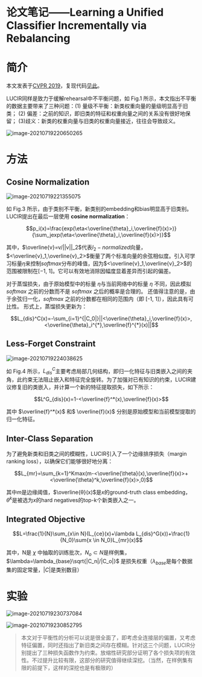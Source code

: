 # 论文笔记——Learning a Unified Classifier Incrementally via Rebalancing


# 简介

本文发表于[CVPR 2019]()，复现代码[见此](https://github.com/hshustc/CVPR19_Incremental_Learning)。

LUCIR同样是致力于缓解rehearsal中不平衡问题，如 Fig.1 所示，本文指出不平衡的数据主要带来了三种问题：(1) 量级不平衡：新类权重向量的量级明显高于旧类； (2) 偏差：之前的知识，即旧类的特征和权重向量之间的关系没有很好地保留； (3)歧义：新类的权重向量与旧类的权重向量接近，往往会导致歧义。

![image-20210719220650265](C:/Users/25221/AppData/Roaming/Typora/typora-user-images/image-20210719220650265.png)

# 方法

## Cosine Normalization

![image-20210719221355075](C:/Users/25221/AppData/Roaming/Typora/typora-user-images/image-20210719221355075.png)

如 Fig.3 所示，由于类别不平衡，新类别的embedding和bias明显高于旧类别。LUCIR提出在最后一层使用 **cosine normalization**：

$$p_i(x)=\frac{exp(\eta<\overline{\theta}_i,\overline{f}(x)>)}{\sum_jexp(\eta<\overline{\theta}_i,\overline{f}(x)>)}$$

其中，$\overline{v}=v/||v||_2$代表$l_2-normalized$向量，$<\overline{v}_1,\overline{v}_2>$衡量了两个标准向量的余弦相似度。引入可学习标量$η$来控制$softmax$分布的峰值，因为$<\overline{v}_1,\overline{v}_2>$的范围被限制在[−1, 1]。它可以有效地消除因幅度显着差异而引起的偏差。

对于蒸馏损失，由于原始模型中的标量 $η$与当前网络中的标量 $η$ 不同，因此模拟 $softmax$ 之前的分数而不是 $softmax$ 之后的概率是合理的。 还值得注意的是，由于余弦归一化，$softmax$ 之前的分数都在相同的范围内（即 [-1, 1]），因此具有可比性。 形式上，蒸馏损失更新为：

$$L_{dis}^C(x)=-\sum_{i=1}^{|C_0|}||<\overline{\theta}_i,\overline{f}(x)>, <\overline{\theta}_i^{*},\overline{f}^{*}(x)||$$



## Less-Forget Constraint

![image-20210719224038625](C:/Users/25221/AppData/Roaming/Typora/typora-user-images/image-20210719224038625.png)

如 Fig.4 所示，$L^C_{dis}$主要考虑局部几何结构，即归一化特征与旧类嵌入之间的夹角，此约束无法阻止嵌入和特征完全旋转。为了加强对已有知识的约束，LUCIR建议修复旧的类嵌入，并计算一个新的特征提取损失，如下所示：

$$L^G_{dis}(x)=1-<\overline{f}^*(x),\overline{f}(x)>$$

其中 $\overline{f}^*(x)$ 和$ \overline{f}(x)$ 分别是原始模型和当前模型提取的归一化特征。



## Inter-Class Separation

为了避免新类和旧类之间的模糊性，LUCIR引入了一个边缘排序损失（margin ranking loss），以确保它们能够很好地分离：

$$L_{mr}=\sum_{k=1}^Kmax(m-<\overline{\theta}(x),\overline{f}(x)>+<\overline{\theta}^k,\overline{f}(x)>,0)$$

其中$m$是边缘阈值，$\overline{θ}(x)$是$x$的ground-truth class embedding，$θ^k$是被选为$x$的hard negatives的top-k个新类嵌入之一。

## Integrated Objective

$$L=\frac{1}{N}\sum_{x\in N}(L_{ce}(x)+\lambda L_{dis}^G(x))+\frac{1}{N_0}\sum{x \in N_0}L_{mr}(x)$$

其中，N是 $\chi$ 中抽取的训练批次，$N_o \subset N$是样例集，$\lambda=\lambda_{base}\sqrt{|C_n|/|C_o|}$ 是损失权重（$\lambda_{base}$是每个数据集的固定常量，$|C|$是类别数目）



# 实验

![image-20210719230737084](C:/Users/25221/AppData/Roaming/Typora/typora-user-images/image-20210719230737084.png)

![image-20210719230852795](C:/Users/25221/AppData/Roaming/Typora/typora-user-images/image-20210719230852795.png)



> 本文对于平衡性的分析可以说是很全面了，即考虑全连接层的偏置，又考虑特征偏置，同时还指出了新旧类之间存在模糊。针对这三个问题，LUCIR分别提出了三种损失函数作为约束。放缩性研究部分证明了各个损失项的有效性。不过提升比较有限，这部分的研究值得继续深挖。（当然，在样例集有限的前提下，这样的深挖也是有极限的）


